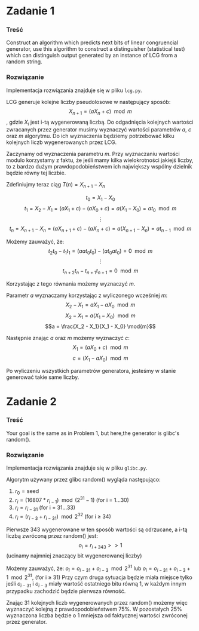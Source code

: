 # Zadanie 1

### Treść
Construct an algorithm which predicts next bits of linear congruencial generator, use this algorithm to construct a distinguisher (statistical test) which can distinguish output generated by an instance of LCG from a random string.

### Rozwiązanie
Implementacja rozwiązania znajduje się w pliku `lcg.py`.

LCG generuje kolejne liczby pseudolosowe w następujący sposób:
$$X_{n+1} = (aX_n + c) \mod{m}$$
, gdzie $X_i$ jest i-tą wygenerowaną liczbą. Do odgadnięcia kolejnych wartości zwracanych przez generator musimy wyznaczyć wartości parametrów $a$, $c$ oraz $m$ algorytmu. Do ich wyznaczenia będziemy potrzebować kilku kolejnych liczb wygenerowanych przez LCG.

Zaczynamy od wyznaczenia parametru $m$. Przy wyznaczaniu wartości modulo korzystamy z faktu, że jeśli mamy kilka wielokrotności jakiejś liczby, to z bardzo dużym prawdopodobieństwem ich największy wspólny dzielnik będzie równy tej liczbie.

Zdefiniujmy teraz ciąg $T(n) = X_{n+1} - X_n$

$$t_0 = X_1 - X_0$$
$$t_1 = X_2 - X_1 = (aX_1 + c) - (aX_0 + c) = a(X_1 - X_0) = at_0 \mod{m}$$
$$\vdots$$
$$t_n = X_{n+1} - X_n = (aX_{n+1} + c) - (aX_n + c) = a(X_{n+1} - X_n) = at_{n-1} \mod{m}$$

Możemy zauważyć, że:
$$t_2 t_0 - t_1 t_1 = (aat_0 t_0) - (at_0 at_0) = 0 \mod{m}$$
$$\vdots$$
$$t_{n+2} t_n - t_{n+1} t_{n+1} = 0 \mod{m}$$

Korzystając z tego równania możemy wyznaczyć $m$.

Parametr $a$ wyznaczamy korzystając z wyliczonego wcześniej $m$:
$$X_2 - X_1 = aX_1 - aX_0 \mod{m}$$
$$X_2 - X_1 = a(X_1 - X_0) \mod{m}$$
$$a = \frac{X_2 - X_1}{X_1 - X_0} \mod{m}$$ 

Następnie znając $a$ oraz $m$ możemy wyznaczyć $c$:
$$X_1 = (aX_0 + c) \mod{m}$$
$$c = (X_1 - aX_0) \mod{m}$$

Po wyliczeniu wszystkich parametrów generatora, jesteśmy w stanie generować takie same liczby.

# Zadanie 2

### Treść
Your goal is the same as in Problem 1, but here,the generator is glibc's random().

### Rozwiązanie
Implementacja rozwiązania znajduje się w pliku `glibc.py`.

Algorytm używany przez glibc random() wygląda następująco:

1. $r_0 = \text{seed}$
2. $r_i = (16807 * r_{i-1}) \mod{(2^{31}-1)}$    (for i = 1...30)
3. $r_i = r_{i-31}$    (for i = 31...33)
4. $r_i = (r_{i-3} + r_{i-31}) \mod{2^{32}}$    (for i ≥ 34)

Pierwsze 343 wygenerowane w ten sposób wartości są odrzucane, a i-tą liczbą zwróconą przez random() jest:
$$o_i = r_{i+343} >> 1$$
(ucinamy najmniej znaczący bit wygenerowanej liczby)

Możemy zauważyć, że:
$o_i = o_{i-31} + o_{i-3} \mod{2^{31}} \text{ lub } o_i = o_{i-31} + o_{i-3} + 1 \mod{2^{31}}$, (for i ≥ 31)
Przy czym druga sytuacja będzie miała miejsce tylko jeśli $o_{i-31}$ i $o_{i-3}$ miały wartość ostatniego bitu równą 1, w każdym innym przypadku zachodzić będzie pierwsza równość.

Znając 31 kolejnych liczb wygenerowanych przez random() możemy więc wyznaczyć kolejną z prawdopodobieństwem 75%. W pozostałych 25% wyznaczona liczba będzie o 1 mniejsza od faktycznej wartości zwróconej przez generator.
